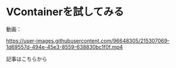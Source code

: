 # VContainerを試してみる
動画：  

https://user-images.githubusercontent.com/96648305/215307069-1d69557d-494e-45e3-8559-638830bc1f0f.mp4


 

記事はこちらから  
